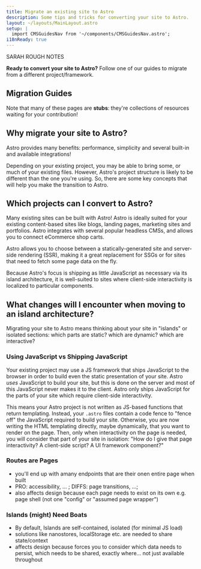 ```yaml
---
title: Migrate an existing site to Astro
description: Some tips and tricks for converting your site to Astro.
layout: ~/layouts/MainLayout.astro
setup: |
  import CMSGuidesNav from '~/components/CMSGuidesNav.astro';
i18nReady: true
---
```


SARAH ROUGH NOTES

**Ready to convert your site to Astro?** Follow one of our guides to migrate from a different project/framework.

## Migration Guides

<CMSGuidesNav />

Note that many of these pages are **stubs**: they're collections of resources waiting for your contribution!

## Why migrate your site to Astro?

Astro provides many benefits: performance, simplicity and several built-in and available integrations!

Depending on your existing project, you may be able to bring some, or much of your existing files. However, Astro's project structure is likely to be different than the one you're using. So, there are some key concepts that will help you make the transition to Astro.


## Which projects can I convert to Astro?

Many existing sites can be built with Astro! Astro is ideally suited for your existing content-based sites like blogs, landing pages, marketing sites and portfolios. Astro integrates with several popular headless CMSs, and allows you to connect eCommerce shop carts.

Astro allows you to choose between a statically-generated site and server-side rendering (SSR), making it a great replacement for SSGs or for sites that need to fetch some page data on the fly.

Because Astro's focus is shipping as little JavaScript as necessary via its island architecture, it is well-suited to sites where client-side interactivity is localized to particular components.

## What changes will I encounter when moving to an island architecture?

Migrating your site to Astro means thinking about your site in "islands" or isolated sections: which parts are static? which are dynamic? which are interactive?

### Using JavaScript vs Shipping JavaScript

Your existing project may use a JS framework that ships JavaScript to the browser in order to build even the static presentation of your site. Astro *uses* JavaScript to build your site, but this is done on the server and most of this JavaScript never makes it to the client. Astro only ships JavaScript for the parts of your site which require client-side interactivity.

This means your Astro project is not written as JS-based functions that return templating. Instead, your `.astro` files contain a code fence to "fence off" the JavaScript required to build your site. Otherwise, you are now writing the HTML templating directly, maybe dynamically, that you want to render on the page. Then, only when interactivity on the page is needed, you will consider that part of your site in isolation: "How do I give that page interactivity? A client-side script? A UI framework component?"

### Routes are Pages

- you'll end up with amany endpoints that are their onen entire page when built
- PRO: accessibility, ... ; DIFFS: page transitions, ...;
- also affects design because each page needs to exist on its own e.g. page shell (not one "config" or "assumed page wrapper")


### Islands (might) Need Boats

- By default, Islands are self-contained, isolated (for minimal JS load)
- solutions like nanostores, localStorage etc. are needed to share state/context
- affects design because forces you to consider which data needs to persist, which needs to be shared, exactly where... not just available throughout